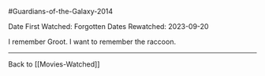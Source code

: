 #Guardians-of-the-Galaxy-2014

Date First Watched:  Forgotten
Dates Rewatched:  2023-09-20

I remember Groot.  I want to remember the raccoon.

---
Back to [[Movies-Watched]]